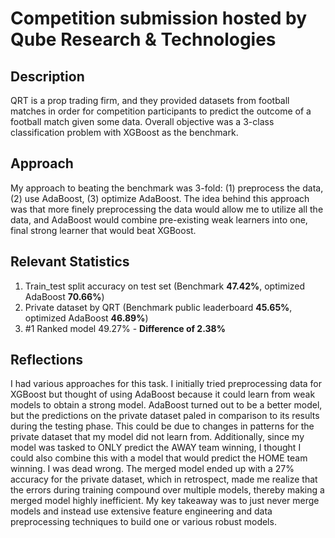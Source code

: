 # Competition submission hosted by Qube Research & Technologies

## Description
QRT is a prop trading firm, and they provided datasets from football matches in order for competition participants to predict the outcome of a 
football match given some data. Overall objective was a 3-class classification problem with XGBoost as the benchmark.

## Approach
My approach to beating the benchmark was 3-fold: (1) preprocess the data, (2) use AdaBoost, (3) optimize AdaBoost. The idea behind this approach
was that more finely preprocessing the data would allow me to utilize all the data, and AdaBoost would combine pre-existing weak learners into one,
final strong learner that would beat XGBoost.

## Relevant Statistics
1. Train_test split accuracy on test set (Benchmark **47.42%**, optimized AdaBoost **70.66%**)
2. Private dataset by QRT (Benchmark public leaderboard **45.65%**, optimized AdaBoost **46.89%**)
3. #1 Ranked model 49.27% - **Difference of 2.38%**

## Reflections
I had various approaches for this task. I initially tried preprocessing data for XGBoost but thought of using AdaBoost because it could learn from
weak models to obtain a strong model. AdaBoost turned out to be a better model, but the predictions on the private dataset paled in comparison to its
results during the testing phase. This could be due to changes in patterns for the private dataset that my model did not learn from. Additionally,
since my model was tasked to ONLY predict the AWAY team winning, I thought I could also combine this with a model that would predict the HOME team winning.
I was dead wrong. The merged model ended up with a 27% accuracy for the private dataset, which in retrospect, made me realize that the errors during training
compound over multiple models, thereby making a merged model highly inefficient. My key takeaway was to just never merge models and instead use extensive 
feature engineering and data preprocessing techniques to build one or various robust models.
